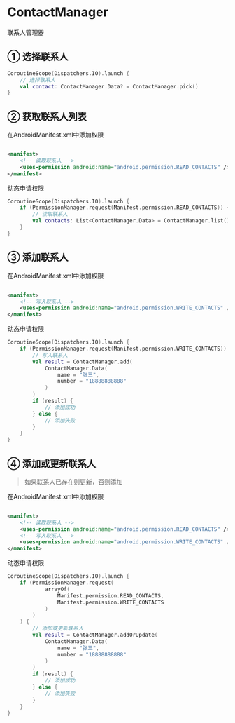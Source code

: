 # ContactManager

联系人管理器

## ① 选择联系人

```kotlin
CoroutineScope(Dispatchers.IO).launch {
    // 选择联系人
    val contact: ContactManager.Data? = ContactManager.pick()
}
```

## ② 获取联系人列表

在AndroidManifest.xml中添加权限

```xml

<manifest>
    <!-- 读取联系人 -->
    <uses-permission android:name="android.permission.READ_CONTACTS" />
</manifest>
```

动态申请权限

```kotlin
CoroutineScope(Dispatchers.IO).launch {
    if (PermissionManager.request(Manifest.permission.READ_CONTACTS)) {
        // 读取联系人
        val contacts: List<ContactManager.Data> = ContactManager.list()
    }
}
```

## ③ 添加联系人

在AndroidManifest.xml中添加权限

```xml

<manifest>
    <!-- 写入联系人 -->
    <uses-permission android:name="android.permission.WRITE_CONTACTS" />
</manifest>
```

动态申请权限

```kotlin
CoroutineScope(Dispatchers.IO).launch {
    if (PermissionManager.request(Manifest.permission.WRITE_CONTACTS)) {
        // 写入联系人
        val result = ContactManager.add(
            ContactManager.Data(
                name = "张三",
                number = "18888888888"
            )
        )
        if (result) {
            // 添加成功
        } else {
            // 添加失败
        }
    }
}
```

## ④ 添加或更新联系人

> 如果联系人已存在则更新，否则添加

在AndroidManifest.xml中添加权限

```xml

<manifest>
    <!-- 读取联系人 -->
    <uses-permission android:name="android.permission.READ_CONTACTS" />
    <!-- 写入联系人 -->
    <uses-permission android:name="android.permission.WRITE_CONTACTS" />
</manifest>
```

动态申请权限

```kotlin
CoroutineScope(Dispatchers.IO).launch {
    if (PermissionManager.request(
            arrayOf(
                Manifest.permission.READ_CONTACTS,
                Manifest.permission.WRITE_CONTACTS
            )
        )
    ) {
        // 添加或更新联系人
        val result = ContactManager.addOrUpdate(
            ContactManager.Data(
                name = "张三",
                number = "18888888888"
            )
        )
        if (result) {
            // 添加成功
        } else {
            // 添加失败
        }
    }
}
```
           